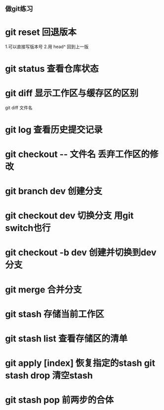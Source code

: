 ## 做git练习

# git reset 回退版本
1.可以直接写版本号
2.用 head^ 回到上一版

# git status 查看仓库状态
# git diff 显示工作区与缓存区的区别
git diff 文件名

# git log 查看历史提交记录

# git checkout -- 文件名 丢弃工作区的修改

# git branch dev   创建分支
# git checkout dev   切换分支 用git switch也行

# git checkout -b dev  创建并切换到dev分支
# git merge <name> 合并分支
# git stash 存储当前工作区
# git stash list 查看存储区的清单
# git apply [index] 恢复指定的stash      git stash drop 清空stash
# git stash pop 前两步的合体
